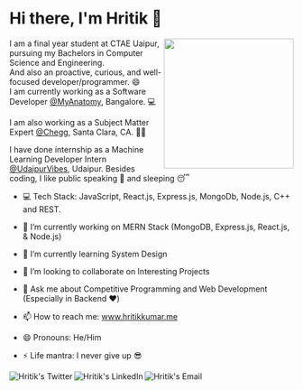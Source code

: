 # Hi there, I'm Hritik 👋
<img align='right' src="https://media.giphy.com/media/3o7qE1YN7aBOFPRw8E/giphy.gif" width="230">

I am a final year student at CTAE Uaipur, pursuing my Bachelors in Computer Science and Engineering.<br>
And also an proactive, curious, and well-focused developer/programmer. :smile: <br>
I am currently working as a Software Developer [@MyAnatomy](https://myanatomy.in/), Bangalore. :computer: <br>

I am also working as a Subject Matter Expert [@Chegg](https://www.chegg.com/), Santa Clara, CA. :man_teacher: <br>

I have done internship as a Machine Learning Developer Intern [@UdaipurVibes](https://www.udaipurvibes.com/), Udaipur.
Besides coding, I like public speaking :microphone: and sleeping :sleeping:

- :computer: Tech Stack: JavaScript, React.js, Express.js, MongoDb, Node.js, C++ and REST.

- 🔭 I’m currently working on MERN Stack (MongoDB, Express.js, React.js, & Node.js)
- 🌱 I’m currently learning System Design
- 👯 I’m looking to collaborate on Interesting Projects
- 💬 Ask me about Competitive Programming and Web Development (Especially in Backend :heart:)
- 📫 How to reach me: www.hritikkumar.me
- 😄 Pronouns: He/Him
- ⚡ Life mantra: I never give up :sunglasses:

<a href="https://twitter.com/hrit_ikkumar">
  <img align="left" alt="Hritik's Twitter" src="https://img.icons8.com/dusk/51/000000/twitter.png"/>
</a>

<a href="https://www.linkedin.com/in/hritik-kumar/">
  <img align="left" alt="Hritik's LinkedIn" src="https://img.icons8.com/dusk/51/000000/linkedin.png"/>
</a>

<a href="mailto:hritix@gmail.com">
  <img align="left" alt="Hritik's Email" src="https://img.icons8.com/dusk/51/000000/google-plus.png"/>
</a>
<!--
**hrit-ikkumar/hrit-ikkumar** is a ✨ _special_ ✨ repository because its `README.md` (this file) appears on your GitHub profile.

Here are some ideas to get you started:

- 🔭 I’m currently working on ...
- 🌱 I’m currently learning ...
- 👯 I’m looking to collaborate on ...
- 🤔 I’m looking for help with ...
- 💬 Ask me about ...
- 📫 How to reach me: ...
- 😄 Pronouns: ...
- ⚡ Fun fact: ...
-->
